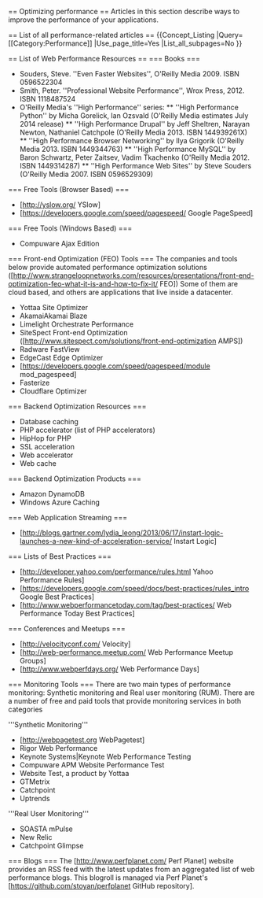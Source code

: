 == Optimizing performance ==
Articles in this section describe ways to improve the performance of your applications.

== List of all performance-related articles ==
{{Concept_Listing
|Query=[[Category:Performance]]
|Use_page_title=Yes
|List_all_subpages=No
}}


== List of Web Performance Resources ==
=== Books ===
* Souders, Steve. ''Even Faster Websites'', O'Reilly Media 2009. ISBN 0596522304
* Smith, Peter. ''Professional Website Performance'', Wrox Press, 2012. ISBN 1118487524
* O'Reilly Media's ''High Performance'' series:
** ''High Performance Python'' by Micha Gorelick, Ian Ozsvald (O'Reilly Media estimates July 2014 release)
** ''High Performance Drupal'' by Jeff Sheltren, Narayan Newton, Nathaniel Catchpole (O'Reilly Media 2013. ISBN 144939261X)
** ''High Performance Browser Networking'' by Ilya Grigorik (O'Reilly Media 2013. ISBN 1449344763)
** ''High Performance MySQL'' by Baron Schwartz, Peter Zaitsev, Vadim Tkachenko (O'Reilly Media 2012. ISBN 1449314287)
** ''High Performance Web Sites'' by Steve Souders (O'Reilly Media 2007. ISBN 0596529309)

=== Free Tools (Browser Based) ===
* [http://yslow.org/ YSlow]
* [https://developers.google.com/speed/pagespeed/ Google PageSpeed]

=== Free Tools (Windows Based) ===
* Compuware Ajax Edition

=== Front-end Optimization (FEO) Tools ===
The companies and tools below provide automated performance optimization solutions ([http://www.strangeloopnetworks.com/resources/presentations/front-end-optimization-feo-what-it-is-and-how-to-fix-it/ FEO])  Some of them are cloud based, and others are applications that live inside a datacenter.

* Yottaa Site Optimizer
* AkamaiAkamai Blaze
* Limelight Orchestrate Performance
* SiteSpect Front-end Optimization ([http://www.sitespect.com/solutions/front-end-optimization AMPS])
* Radware FastView
* EdgeCast Edge Optimizer
* [https://developers.google.com/speed/pagespeed/module mod_pagespeed]
* Fasterize
* Cloudflare Optimizer

=== Backend Optimization Resources ===
* Database caching
* PHP accelerator (list of PHP accelerators)
* HipHop for PHP
* SSL acceleration
* Web accelerator
* Web cache

=== Backend Optimization Products ===
* Amazon DynamoDB
* Windows Azure Caching

=== Web Application Streaming ===
* [http://blogs.gartner.com/lydia_leong/2013/06/17/instart-logic-launches-a-new-kind-of-acceleration-service/ Instart Logic]

=== Lists of Best Practices ===
* [http://developer.yahoo.com/performance/rules.html Yahoo Performance Rules]
* [https://developers.google.com/speed/docs/best-practices/rules_intro Google Best Practices]
* [http://www.webperformancetoday.com/tag/best-practices/ Web Performance Today Best Practices]

=== Conferences and Meetups ===
* [http://velocityconf.com/ Velocity]
* [http://web-performance.meetup.com/ Web Performance Meetup Groups]
* [http://www.webperfdays.org/ Web Performance Days]

=== Monitoring Tools ===
There are two main types of performance monitoring: Synthetic monitoring and Real user monitoring (RUM).  There are a number of free and paid tools that provide monitoring services in both categories

'''Synthetic Monitoring'''
* [http://webpagetest.org WebPagetest]
* Rigor Web Performance
* Keynote Systems|Keynote Web Performance Testing
* Compuware APM Website Performance Test
* Website Test, a product by Yottaa
* GTMetrix
* Catchpoint
* Uptrends

'''Real User Monitoring'''
* SOASTA mPulse
* New Relic
* Catchpoint Glimpse

=== Blogs ===
The [http://www.perfplanet.com/ Perf Planet] website provides an RSS feed with the latest updates from an aggregated list of web performance blogs.  This blogroll is managed via Perf Planet's [https://github.com/stoyan/perfplanet GitHub repository].